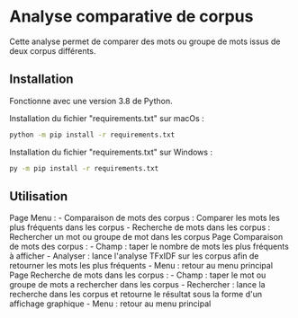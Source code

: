 # Analyse comparative de corpus

Cette analyse permet de comparer des mots ou groupe de mots issus de deux corpus différents.

## Installation

Fonctionne avec une version 3.8 de Python.

Installation du fichier "requirements.txt" sur macOs :

```bash
python -m pip install -r requirements.txt
```
Installation du fichier "requirements.txt" sur Windows :

```bash
py -m pip install -r requirements.txt
```

## Utilisation

Page Menu :
	- Comparaison de mots des corpus : Comparer les mots les plus fréquents dans les corpus
	- Recherche de mots dans les corpus : Rechercher un mot ou groupe de mot dans les corpus
Page Comparaison de mots des corpus :
	- Champ : taper le nombre de mots les plus fréquents à afficher
	- Analyser : lance l'analyse TFxIDF sur les corpus afin de retourner les mots les plus fréquents
	- Menu : retour au menu principal
Page Recherche de mots dans les corpus :
	- Champ : taper le mot ou groupe de mots a rechercher dans les corpus
	- Rechercher : lance la recherche dans les corpus et retourne le résultat sous la forme d'un affichage graphique
	- Menu : retour au menu principal